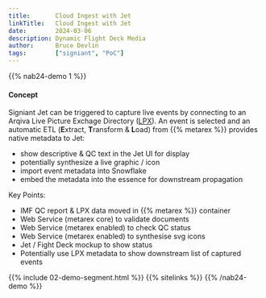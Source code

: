 ```yaml
---
title:       Cloud Ingest with Jet
linkTitle:   Cloud Ingest with Jet
date:        2024-03-06
description: Dynamic Flight Deck Media
author:      Bruce Devlin
tags:        ["signiant", "PoC"]
---
```


{{% nab24-demo 1 %}}

#### Concept

Signiant Jet can be triggered to capture live events by connecting to an Arqiva
Live Picture Exchage Directory ([LPX]). An event is selected and an automatic
ETL (**E**xtract, **T**ransform & **L**oad) from {{% metarex %}} provides
native metadata to Jet:

* show descriptive & QC text in the Jet UI for display
* potentially synthesize a live graphic / icon
* import event metadata into Snowflake
* embed the metadata into the essence for downstream propagation

Key Points:

* IMF QC report & LPX data moved in {{% metarex %}} container
* Web Service (metarex core) to validate documents
* Web Service (metarex enabled) to check QC status
* Web Service (metarex enabled) to synthesise svg icons
* Jet / Fight Deck mockup to show status
* Potentially use LPX metadata to show downstream list of captured events

[LPX]:   https://app.swaggerhub.com/apis/Arqiva/lpx-api/3.0

{{% include 02-demo-segment.html %}}
{{% sitelinks %}}
{{% /nab24-demo %}}
